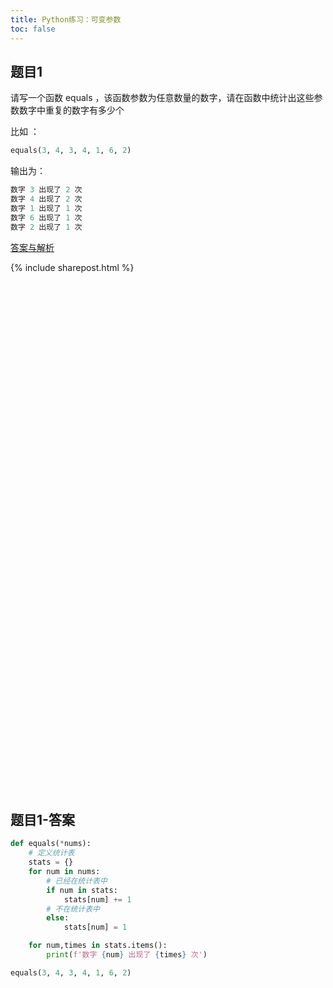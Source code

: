 ```yaml
---
title: Python练习：可变参数
toc: false
---
```


## 题目1

请写一个函数 equals ，该函数参数为任意数量的数字，请在函数中统计出这些参数数字中重复的数字有多少个

比如 ：

```py
equals(3, 4, 3, 4, 1, 6, 2) 
```

输出为：

```py
数字 3 出现了 2 次
数字 4 出现了 2 次
数字 1 出现了 1 次
数字 6 出现了 1 次
数字 2 出现了 1 次
```




[答案与解析](#题目1-答案)



{% include sharepost.html %}


<br><br><br><br><br><br><br><br><br><br><br><br><br><br><br><br><br><br><br><br><br><br><br><br><br><br><br><br><br><br><br><br><br><br><br><br><br><br><br><br><br><br><br><br><br><br><br><br>

## 题目1-答案

```python
def equals(*nums):
    # 定义统计表
    stats = {}
    for num in nums:
        # 已经在统计表中
        if num in stats:
            stats[num] += 1
        # 不在统计表中
        else:
            stats[num] = 1

    for num,times in stats.items():
        print(f'数字 {num} 出现了 {times} 次')

equals(3, 4, 3, 4, 1, 6, 2)
```
